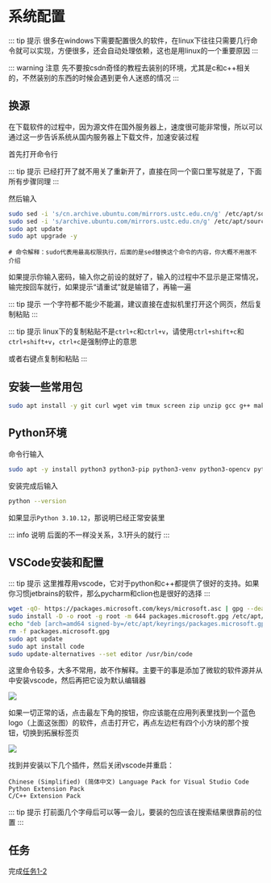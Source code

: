 # 系统配置
::: tip 提示
很多在windows下需要配置很久的软件，在linux下往往只需要几行命令就可以实现，方便很多，还会自动处理依赖，这也是用linux的一个重要原因
:::

::: warning 注意
先不要按csdn奇怪的教程去装别的环境，尤其是c和c++相关的，不然装别的东西的时候会遇到更令人迷惑的情况
:::

## 换源
<!--::: info 说明
这一步可以跳过，建议你先试试下面的内容，如果发现速度特别慢再来做这一步
:::-->

在下载软件的过程中，因为源文件在国外服务器上，速度很可能非常慢，所以可以通过这一步告诉系统从国内服务器上下载文件，加速安装过程

首先打开命令行

::: tip 提示
已经打开了就不用关了重新开了，直接在同一个窗口里写就是了，下面所有步骤同理
:::

然后输入

``` bash
sudo sed -i 's/cn.archive.ubuntu.com/mirrors.ustc.edu.cn/g' /etc/apt/sources.list
sudo sed -i 's/archive.ubuntu.com/mirrors.ustc.edu.cn/g' /etc/apt/sources.list
sudo apt update
sudo apt upgrade -y
```
```
# 命令解释：sudo代表用最高权限执行，后面的是sed替换这个命令的内容，你大概不用故不介绍
```

如果提示你输入密码，输入你之前设的就好了，输入的过程中不显示是正常情况，输完按回车就行，如果提示“请重试”就是输错了，再输一遍

::: tip 提示
一个字符都不能少不能漏，建议直接在虚拟机里打开这个网页，然后复制粘贴
:::

::: tip 提示
linux下的复制粘贴不是`ctrl+c`和`ctrl+v`，请使用`ctrl+shift+c`和`ctrl+shift+v`，`ctrl+c`是强制停止的意思

或者右键点复制和粘贴
:::

## 安装一些常用包
``` bash
sudo apt install -y git curl wget vim tmux screen zip unzip gcc g++ make cmake build-essential pkg-config gnupg2 gpg apt-transport-https
```

## Python环境
命令行输入

``` bash
sudo apt -y install python3 python3-pip python3-venv python3-opencv python-is-python3
```

安装完成后输入

``` bash
python --version
```

如果显示`Python 3.10.12`，那说明已经正常安装里

::: info 说明
后面的不一样没关系，3.1开头的就行
:::

## VSCode安装和配置
::: tip 提示
这里推荐用vscode，它对于python和c++都提供了很好的支持。如果你习惯jetbrains的软件，那么pycharm和clion也是很好的选择
:::


``` bash
wget -qO- https://packages.microsoft.com/keys/microsoft.asc | gpg --dearmor > packages.microsoft.gpg
sudo install -D -o root -g root -m 644 packages.microsoft.gpg /etc/apt/keyrings/packages.microsoft.gpg
echo "deb [arch=amd64 signed-by=/etc/apt/keyrings/packages.microsoft.gpg] https://packages.microsoft.com/repos/code stable main" |sudo tee /etc/apt/sources.list.d/vscode.list > /dev/null
rm -f packages.microsoft.gpg
sudo apt update
sudo apt install code
sudo update-alternatives --set editor /usr/bin/code
```

这里命令较多，大多不常用，故不作解释。主要干的事是添加了微软的软件源并从中安装vscode，然后再把它设为默认编辑器

![](/vscode.jpg)

如果一切正常的话，点击最左下角的按钮，你应该能在应用列表里找到一个蓝色logo（上面这张图）的软件，点击打开它，再点左边栏有四个小方块的那个按钮，切换到拓展标签页

![](/home-screenshot-linux-lg.png)

找到并安装以下几个插件，然后关闭vscode并重启：

```
Chinese (Simplified) (简体中文) Language Pack for Visual Studio Code
Python Extension Pack
C/C++ Extension Pack
```

::: tip 提示
打前面几个字母后可以等一会儿，要装的包应该在搜索结果很靠前的位置
:::

## 任务
完成[任务1-2](../tasks/1)
